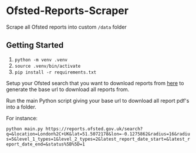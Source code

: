# Ofsted-Reports-Scraper

Scrape all Ofsted reports into custom `/data` folder

## Getting Started

1. `python -m venv .venv`
2. `source .venv/bin/activate`
3. `pip install -r requirements.txt`

Setup your Ofsted search that you want to download reports from [here](https://reports.ofsted.gov.uk/) to generate the base url to download all reports from.

Run the main Python script giving your base url to download all report pdf's into a folder.

For instance:

`python main.py https://reports.ofsted.gov.uk/search?q=&location=London%2C+UK&lat=51.5072178&lon=-0.1275862&radius=16&radius=5&level_1_types=1&level_2_types=2&latest_report_date_start=&latest_report_date_end=&status%5B%5D=1`

